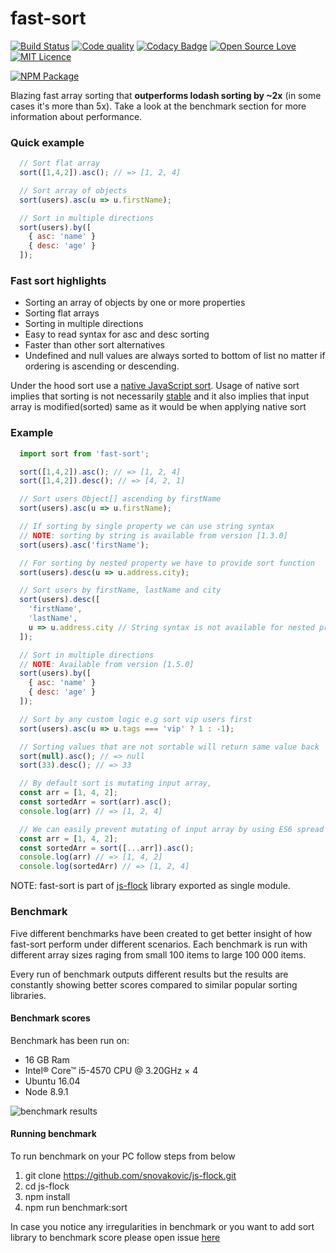 # fast-sort

[![Build Status](https://travis-ci.org/snovakovic/js-flock.svg?branch=master)](https://travis-ci.org/snovakovic/js-flock)
[![Code quality](https://api.codacy.com/project/badge/grade/fe5f8741eaed4c628bca3761c32c3b68)](https://www.codacy.com/app/snovakovic/js-flock/dashboard?bid=4653162)
[![Codacy Badge](https://api.codacy.com/project/badge/Coverage/f0ea30fd63bd4bc88ea3b0965094ced1)](https://www.codacy.com/app/snovakovic/js-flock?utm_source=github.com&utm_medium=referral&utm_content=snovakovic/js-flock&utm_campaign=Badge_Coverage)
[![Open Source Love](https://badges.frapsoft.com/os/v1/open-source.svg?v=103)](https://opensource.org/)
[![MIT Licence](https://badges.frapsoft.com/os/mit/mit.svg?v=103)](https://opensource.org/licenses/mit-license.php)

[![NPM Package](https://nodei.co/npm/fast-sort.png)](https://www.npmjs.com/package/fast-sort)


Blazing fast array sorting that **outperforms lodash sorting by ~2x** (in some cases it's more than 5x).
Take a look at the benchmark section for more information about performance.

### Quick example

```javascript
  // Sort flat array
  sort([1,4,2]).asc(); // => [1, 2, 4]

  // Sort array of objects
  sort(users).asc(u => u.firstName);

  // Sort in multiple directions
  sort(users).by([
    { asc: 'name' }
    { desc: 'age' }
  ]);
```

### Fast sort highlights

* Sorting an array of objects by one or more properties
* Sorting flat arrays
* Sorting in multiple directions
* Easy to read syntax for asc and desc sorting
* Faster than other sort alternatives
* Undefined and null values are always sorted to bottom of list no matter if ordering is ascending or descending.

Under the hood sort use a [native JavaScript sort](https://developer.mozilla.org/en-US/docs/Web/JavaScript/Reference/Global_Objects/Array/sort).
Usage of native sort implies that sorting is not necessarily [stable](https://en.wikipedia.org/wiki/Sorting_algorithm#Stability) and it also implies that input array is modified(sorted) same as it would be when applying native sort

### Example

```javascript
  import sort from 'fast-sort';

  sort([1,4,2]).asc(); // => [1, 2, 4]
  sort([1,4,2]).desc(); // => [4, 2, 1]

  // Sort users Object[] ascending by firstName
  sort(users).asc(u => u.firstName);

  // If sorting by single property we can use string syntax
  // NOTE: sorting by string is available from version [1.3.0]
  sort(users).asc('firstName');

  // For sorting by nested property we have to provide sort function
  sort(users).desc(u => u.address.city);

  // Sort users by firstName, lastName and city
  sort(users).desc([
    'firstName',
    'lastName',
    u => u.address.city // String syntax is not available for nested properties
  ]);

  // Sort in multiple directions
  // NOTE: Available from version [1.5.0]
  sort(users).by([
    { asc: 'name' }
    { desc: 'age' }
  ]);

  // Sort by any custom logic e.g sort vip users first
  sort(users).asc(u => u.tags === 'vip' ? 1 : -1);

  // Sorting values that are not sortable will return same value back
  sort(null).asc(); // => null
  sort(33).desc(); // => 33

  // By default sort is mutating input array,
  const arr = [1, 4, 2];
  const sortedArr = sort(arr).asc();
  console.log(arr) // => [1, 2, 4]

  // We can easily prevent mutating of input array by using ES6 spread operator
  const arr = [1, 4, 2];
  const sortedArr = sort([...arr]).asc();
  console.log(arr) // => [1, 4, 2]
  console.log(sortedArr) // => [1, 2, 4]
```

NOTE: fast-sort is part of [js-flock](https://www.npmjs.com/package/js-flock) library exported as single module.


### Benchmark

Five different benchmarks have been created to get better insight of how fast-sort perform under different scenarios.
Each benchmark is run with different array sizes raging from small 100 items to large 100 000 items.

Every run of benchmark outputs different results but the results are constantly showing better scores compared to
similar popular sorting libraries.


#### Benchmark scores

Benchmark has been run on:

* 16 GB Ram
* Intel® Core™ i5-4570 CPU @ 3.20GHz × 4
* Ubuntu 16.04
* Node 8.9.1

![benchmark results](https://github.com/snovakovic/fast-sort/raw/master/benchmark.jpg)


#### Running benchmark

To run benchmark on your PC follow steps from below

1) git clone https://github.com/snovakovic/js-flock.git
2) cd js-flock
3) npm install
4) npm run benchmark:sort

In case you notice any irregularities in benchmark or you want to add sort library to benchmark score
please open issue [here](https://github.com/snovakovic/js-flock/issues)

